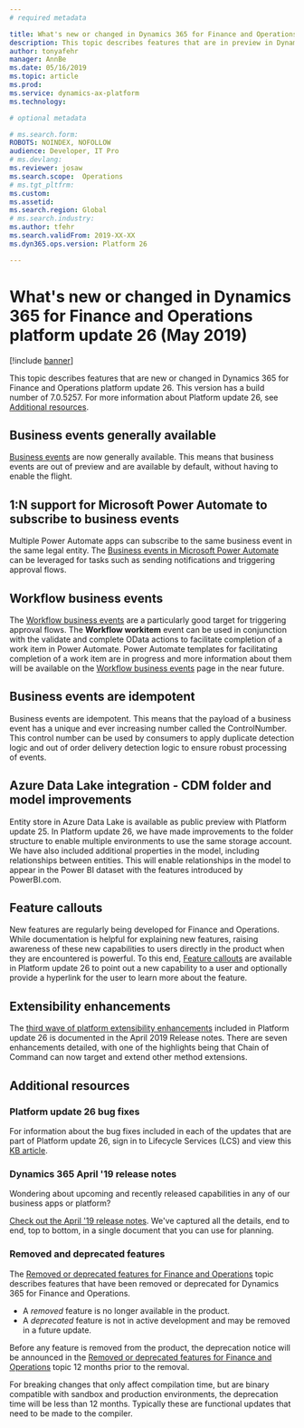 ```yaml
---
# required metadata

title: What's new or changed in Dynamics 365 for Finance and Operations platform update 26 (May 2019)
description: This topic describes features that are in preview in Dynamics 365 for Finance and Operations platform update 26 (May 2019). 
author: tonyafehr
manager: AnnBe
ms.date: 05/16/2019
ms.topic: article
ms.prod: 
ms.service: dynamics-ax-platform
ms.technology: 

# optional metadata

# ms.search.form: 
ROBOTS: NOINDEX, NOFOLLOW
audience: Developer, IT Pro
# ms.devlang: 
ms.reviewer: josaw
ms.search.scope:  Operations
# ms.tgt_pltfrm: 
ms.custom: 
ms.assetid:
ms.search.region: Global
# ms.search.industry: 
ms.author: tfehr
ms.search.validFrom: 2019-XX-XX
ms.dyn365.ops.version: Platform 26

---
```

# What's new or changed in Dynamics 365 for Finance and Operations platform update 26 (May 2019)

[!include [banner](../includes/banner.md)]

This topic describes features that are new or changed in Dynamics 365 for Finance and Operations platform update 26. This version has a build number of 7.0.5257. For more information about Platform update 26, see [Additional resources](whats-new-platform-update-26.md#additional-resources).

## Business events generally available
[Business events](../../dev-itpro/business-events/home-page.md) are now generally available. This means that business events are out of preview and are available by default, without having to enable the flight. 

## 1:N support for Microsoft Power Automate to subscribe to business events
Multiple Power Automate apps can subscribe to the same business event in the same legal entity. The [Business events in Microsoft Power Automate](../../dev-itpro/business-events/business-events-flow.md) can be leveraged for tasks such as sending notifications and triggering approval flows. 

## Workflow business events
The [Workflow business events](../../dev-itpro/business-events/business-events-workflow.md) are a particularly good target for triggering approval flows. The **Workflow workitem** event can be used in conjunction with the validate and complete OData actions to facilitate completion of a work item in Power Automate. Power Automate templates for facilitating completion of a work item are in progress and more information about them will be available on the [Workflow business events](../../dev-itpro/business-events/business-events-workflow.md) page in the near future.

## Business events are idempotent
Business events are idempotent. This means that the payload of a business event has a unique and ever increasing number called the ControlNumber. This control number can be used by consumers to apply duplicate detection logic and out of order delivery detection logic to ensure robust processing of events.

## Azure Data Lake integration - CDM folder and model improvements 
Entity store in Azure Data Lake is available as public preview with Platform update 25. In Platform update 26, we have made improvements to the folder structure to enable multiple environments to use the same storage account. We have also included additional properties in the model, including relationships between entities. This will enable relationships in the model to appear in the Power BI dataset with the features introduced by PowerBI.com.

## Feature callouts
New features are regularly being developed for Finance and Operations. While documentation is helpful for explaining new features, raising awareness of these new capabilities to users directly in the product when they are encountered is powerful. To this end, [Feature callouts](../../dev-itpro/user-interface/feature-callouts.md) are available in Platform update 26 to point out a new capability to a user and optionally provide a hyperlink for the user to learn more about the feature.  

## Extensibility enhancements
The [third wave of platform extensibility enhancements](https://docs.microsoft.com/business-applications-release-notes/April19/dynamics365-finance-operations/platform-extensibility3) included in Platform update 26 is documented in the April 2019 Release notes. There are seven enhancements detailed, with one of the highlights being that Chain of Command can now target and extend other method extensions.

## Additional resources

### Platform update 26 bug fixes
For information about the bug fixes included in each of the updates that are part of Platform update 26, sign in to Lifecycle Services (LCS) and view this [KB article](https://fix.lcs.dynamics.com/Issue/Details?bugId=313846&dbType=3&qc=a4ba239cdec6f528657f529750b68845b75580e5fdb0ad6060c4bc33f8da67f8).

### Dynamics 365 April '19 release notes
Wondering about upcoming and recently released capabilities in any of our business apps or platform?

[Check out the April '19 release notes](https://docs.microsoft.com/business-applications-release-notes/April19/index). We've captured all the details, end to end, top to bottom, in a single document that you can use for planning.

### Removed and deprecated features
The [Removed or deprecated features for Finance and Operations](../../dev-itpro/migration-upgrade/deprecated-features.md) topic describes features that have been removed or deprecated for Dynamics 365 for Finance and Operations.

- A *removed* feature is no longer available in the product.
- A *deprecated* feature is not in active development and may be removed in a future update.

Before any feature is removed from the product, the deprecation notice will be announced in the [Removed or deprecated features for Finance and Operations](../../dev-itpro/migration-upgrade/deprecated-features.md) topic 12 months prior to the removal.

For breaking changes that only affect compilation time, but are binary compatible with sandbox and production environments, the deprecation time will be less than 12 months. Typically these are functional updates that need to be made to the compiler.
